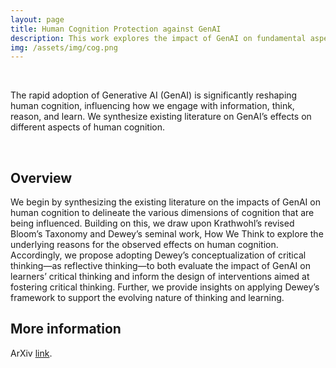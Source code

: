 ```yaml
---
layout: page
title: Human Cognition Protection against GenAI
description: This work explores the impact of GenAI on fundamental aspects of human cognition and how other societal factors, such as heightened stress levels and information overload, interact with these effects. 
img: /assets/img/cog.png
---
```


<br />

The rapid adoption of Generative AI (GenAI) is significantly reshaping human cognition, influencing how we engage with information, think, reason, and learn. We synthesize existing
literature on GenAI’s effects on different aspects of human cognition.

<br />

## Overview
We begin by synthesizing the existing literature on the impacts of GenAI on human cognition to delineate the various dimensions of cognition that are being influenced. 
Building on this, we draw upon Krathwohl’s revised Bloom’s Taxonomy and Dewey’s
seminal work, How We Think to explore the underlying reasons for the observed effects on human cognition. Accordingly, we propose adopting Dewey’s conceptualization of critical thinking—as reflective thinking—to both evaluate the impact of GenAI on learners’ critical thinking and inform the design of interventions aimed at fostering critical thinking. Further, we provide insights on applying Dewey’s framework to support the evolving nature of thinking and learning.

## More information

ArXiv [link](https://arxiv.org/pdf/2502.12447). <br />
